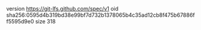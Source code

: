 version https://git-lfs.github.com/spec/v1
oid sha256:0595d4b319bd38e99bf7d732b1378065b4c35ad12cb8f475b67886ff5595d9e0
size 318
